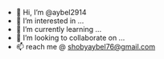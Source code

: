 - 👋 Hi, I’m @aybel2914
- 👀 I’m interested in ...
- 🌱 I’m currently learning ...
- 💞️ I’m looking to collaborate on ...
- 📫 reach me @ shobyaybel76@gmail.com

<!---
aybel2914/aybel2914 is a ✨ special ✨ repository because its `README.md` (this file) appears on your GitHub profile.
You can click the Preview link to take a look at your changes.
--->
